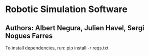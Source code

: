 # Robotic Simulation Software
## Authors: Albert Negura, Julien Havel, Sergi Nogues Farres

To install dependencies, run: pip install -r reqs.txt
